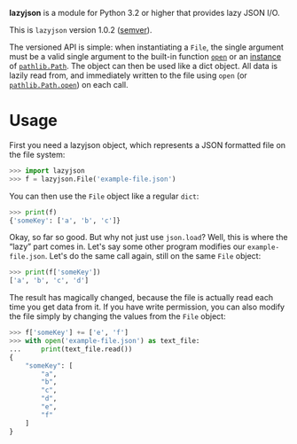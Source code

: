 **lazyjson** is a module for Python 3.2 or higher that provides lazy JSON I/O.

This is `lazyjson` version 1.0.2 ([semver](http://semver.org/)).

The versioned API is simple: when instantiating a `File`, the single argument must be a valid single argument to the built-in function [`open`](http://docs.python.org/3/library/functions.html#open) or an [instance](http://docs.python.org/3.4/library/functions.html#isinstance) of [`pathlib.Path`](http://docs.python.org/3.4/library/pathlib.html#pathlib.Path). The object can then be used like a dict object. All data is lazily read from, and immediately written to the file using `open` (or [`pathlib.Path.open`](http://docs.python.org/3.4/library/pathlib.html#pathlib.Path.open)) on each call.

Usage
=====

First you need a lazyjson object, which represents a JSON formatted file on the file system:

```python
>>> import lazyjson
>>> f = lazyjson.File('example-file.json')
```

You can then use the `File` object like a regular `dict`:

```python
>>> print(f)
{'someKey': ['a', 'b', 'c']}
```

Okay, so far so good. But why not just use `json.load`? Well, this is where the “lazy” part comes in. Let's say some other program modifies our `example-file.json`. Let's do the same call again, still on the same `File` object:

```python
>>> print(f['someKey'])
['a', 'b', 'c', 'd']
```

The result has magically changed, because the file is actually read each time you get data from it. If you have write permission, you can also modify the file simply by changing the values from the `File` object:

```python
>>> f['someKey'] += ['e', 'f']
>>> with open('example-file.json') as text_file:
...     print(text_file.read())
{
    "someKey": [
        "a",
        "b",
        "c",
        "d",
        "e",
        "f"
    ]
}
```
